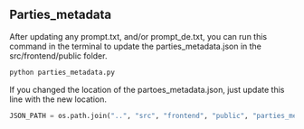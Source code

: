 ## Parties_metadata

After updating any prompt.txt, and/or prompt_de.txt, you can run this command in the terminal to update the parties_metadata.json in the src/frontend/public folder.

```bash
python parties_metadata.py
```

If you changed the location of the partoes_metadata.json, just update this line with the new location.

```python
JSON_PATH = os.path.join("..", "src", "frontend", "public", "parties_metadata.json")
```
